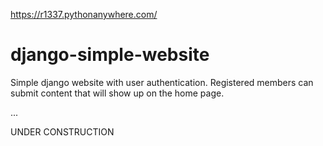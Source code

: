 https://r1337.pythonanywhere.com/

# django-simple-website
Simple django website with user authentication. Registered members can submit content that will show up on the home page.

...

UNDER CONSTRUCTION
